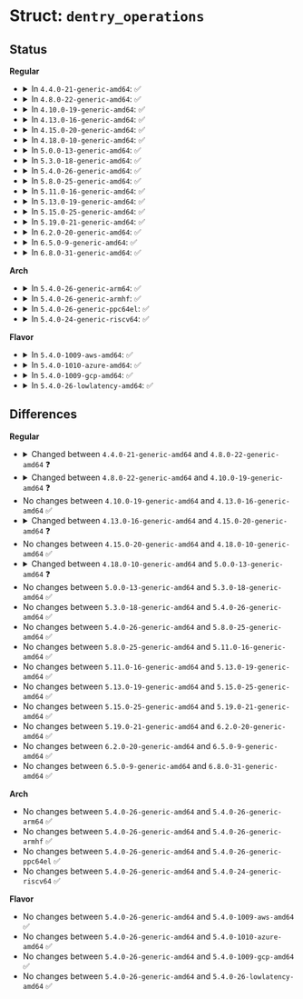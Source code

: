 # Struct: <code>dentry_operations</code>

## Status
<b>Regular</b>
<ul>
<li>
<details>
<summary>In <code>4.4.0-21-generic-amd64</code>: ✅</summary>

```c
struct dentry_operations {
    int (*)(struct dentry *, unsigned int) d_revalidate;
    int (*)(struct dentry *, unsigned int) d_weak_revalidate;
    int (*)(const struct dentry *, struct qstr *) d_hash;
    int (*)(const struct dentry *, const struct dentry *, unsigned int, const char *, const struct qstr *) d_compare;
    int (*)(const struct dentry *) d_delete;
    void (*)(struct dentry *) d_release;
    void (*)(struct dentry *) d_prune;
    void (*)(struct dentry *, struct inode *) d_iput;
    char * (*)(struct dentry *, char *, int) d_dname;
    struct vfsmount * (*)(struct path *) d_automount;
    int (*)(struct dentry *, bool) d_manage;
    struct inode * (*)(struct dentry *, unsigned int) d_select_inode;
}
```
</details>
</li>
<li>
<details>
<summary>In <code>4.8.0-22-generic-amd64</code>: ✅</summary>

```c
struct dentry_operations {
    int (*)(struct dentry *, unsigned int) d_revalidate;
    int (*)(struct dentry *, unsigned int) d_weak_revalidate;
    int (*)(const struct dentry *, struct qstr *) d_hash;
    int (*)(const struct dentry *, unsigned int, const char *, const struct qstr *) d_compare;
    int (*)(const struct dentry *) d_delete;
    int (*)(struct dentry *) d_init;
    void (*)(struct dentry *) d_release;
    void (*)(struct dentry *) d_prune;
    void (*)(struct dentry *, struct inode *) d_iput;
    char * (*)(struct dentry *, char *, int) d_dname;
    struct vfsmount * (*)(struct path *) d_automount;
    int (*)(struct dentry *, bool) d_manage;
    struct dentry * (*)(struct dentry *, const struct inode *, unsigned int) d_real;
}
```
</details>
</li>
<li>
<details>
<summary>In <code>4.10.0-19-generic-amd64</code>: ✅</summary>

```c
struct dentry_operations {
    int (*)(struct dentry *, unsigned int) d_revalidate;
    int (*)(struct dentry *, unsigned int) d_weak_revalidate;
    int (*)(const struct dentry *, struct qstr *) d_hash;
    int (*)(const struct dentry *, unsigned int, const char *, const struct qstr *) d_compare;
    int (*)(const struct dentry *) d_delete;
    int (*)(struct dentry *) d_init;
    void (*)(struct dentry *) d_release;
    void (*)(struct dentry *) d_prune;
    void (*)(struct dentry *, struct inode *) d_iput;
    char * (*)(struct dentry *, char *, int) d_dname;
    struct vfsmount * (*)(struct path *) d_automount;
    int (*)(const struct path *, bool) d_manage;
    struct dentry * (*)(struct dentry *, const struct inode *, unsigned int) d_real;
}
```
</details>
</li>
<li>
<details>
<summary>In <code>4.13.0-16-generic-amd64</code>: ✅</summary>

```c
struct dentry_operations {
    int (*)(struct dentry *, unsigned int) d_revalidate;
    int (*)(struct dentry *, unsigned int) d_weak_revalidate;
    int (*)(const struct dentry *, struct qstr *) d_hash;
    int (*)(const struct dentry *, unsigned int, const char *, const struct qstr *) d_compare;
    int (*)(const struct dentry *) d_delete;
    int (*)(struct dentry *) d_init;
    void (*)(struct dentry *) d_release;
    void (*)(struct dentry *) d_prune;
    void (*)(struct dentry *, struct inode *) d_iput;
    char * (*)(struct dentry *, char *, int) d_dname;
    struct vfsmount * (*)(struct path *) d_automount;
    int (*)(const struct path *, bool) d_manage;
    struct dentry * (*)(struct dentry *, const struct inode *, unsigned int) d_real;
}
```
</details>
</li>
<li>
<details>
<summary>In <code>4.15.0-20-generic-amd64</code>: ✅</summary>

```c
struct dentry_operations {
    int (*)(struct dentry *, unsigned int) d_revalidate;
    int (*)(struct dentry *, unsigned int) d_weak_revalidate;
    int (*)(const struct dentry *, struct qstr *) d_hash;
    int (*)(const struct dentry *, unsigned int, const char *, const struct qstr *) d_compare;
    int (*)(const struct dentry *) d_delete;
    int (*)(struct dentry *) d_init;
    void (*)(struct dentry *) d_release;
    void (*)(struct dentry *) d_prune;
    void (*)(struct dentry *, struct inode *) d_iput;
    char * (*)(struct dentry *, char *, int) d_dname;
    struct vfsmount * (*)(struct path *) d_automount;
    int (*)(const struct path *, bool) d_manage;
    struct dentry * (*)(struct dentry *, const struct inode *, unsigned int, unsigned int) d_real;
}
```
</details>
</li>
<li>
<details>
<summary>In <code>4.18.0-10-generic-amd64</code>: ✅</summary>

```c
struct dentry_operations {
    int (*)(struct dentry *, unsigned int) d_revalidate;
    int (*)(struct dentry *, unsigned int) d_weak_revalidate;
    int (*)(const struct dentry *, struct qstr *) d_hash;
    int (*)(const struct dentry *, unsigned int, const char *, const struct qstr *) d_compare;
    int (*)(const struct dentry *) d_delete;
    int (*)(struct dentry *) d_init;
    void (*)(struct dentry *) d_release;
    void (*)(struct dentry *) d_prune;
    void (*)(struct dentry *, struct inode *) d_iput;
    char * (*)(struct dentry *, char *, int) d_dname;
    struct vfsmount * (*)(struct path *) d_automount;
    int (*)(const struct path *, bool) d_manage;
    struct dentry * (*)(struct dentry *, const struct inode *, unsigned int, unsigned int) d_real;
}
```
</details>
</li>
<li>
<details>
<summary>In <code>5.0.0-13-generic-amd64</code>: ✅</summary>

```c
struct dentry_operations {
    int (*)(struct dentry *, unsigned int) d_revalidate;
    int (*)(struct dentry *, unsigned int) d_weak_revalidate;
    int (*)(const struct dentry *, struct qstr *) d_hash;
    int (*)(const struct dentry *, unsigned int, const char *, const struct qstr *) d_compare;
    int (*)(const struct dentry *) d_delete;
    int (*)(struct dentry *) d_init;
    void (*)(struct dentry *) d_release;
    void (*)(struct dentry *) d_prune;
    void (*)(struct dentry *, struct inode *) d_iput;
    char * (*)(struct dentry *, char *, int) d_dname;
    struct vfsmount * (*)(struct path *) d_automount;
    int (*)(const struct path *, bool) d_manage;
    struct dentry * (*)(struct dentry *, const struct inode *) d_real;
}
```
</details>
</li>
<li>
<details>
<summary>In <code>5.3.0-18-generic-amd64</code>: ✅</summary>

```c
struct dentry_operations {
    int (*)(struct dentry *, unsigned int) d_revalidate;
    int (*)(struct dentry *, unsigned int) d_weak_revalidate;
    int (*)(const struct dentry *, struct qstr *) d_hash;
    int (*)(const struct dentry *, unsigned int, const char *, const struct qstr *) d_compare;
    int (*)(const struct dentry *) d_delete;
    int (*)(struct dentry *) d_init;
    void (*)(struct dentry *) d_release;
    void (*)(struct dentry *) d_prune;
    void (*)(struct dentry *, struct inode *) d_iput;
    char * (*)(struct dentry *, char *, int) d_dname;
    struct vfsmount * (*)(struct path *) d_automount;
    int (*)(const struct path *, bool) d_manage;
    struct dentry * (*)(struct dentry *, const struct inode *) d_real;
}
```
</details>
</li>
<li>
<details>
<summary>In <code>5.4.0-26-generic-amd64</code>: ✅</summary>

```c
struct dentry_operations {
    int (*)(struct dentry *, unsigned int) d_revalidate;
    int (*)(struct dentry *, unsigned int) d_weak_revalidate;
    int (*)(const struct dentry *, struct qstr *) d_hash;
    int (*)(const struct dentry *, unsigned int, const char *, const struct qstr *) d_compare;
    int (*)(const struct dentry *) d_delete;
    int (*)(struct dentry *) d_init;
    void (*)(struct dentry *) d_release;
    void (*)(struct dentry *) d_prune;
    void (*)(struct dentry *, struct inode *) d_iput;
    char * (*)(struct dentry *, char *, int) d_dname;
    struct vfsmount * (*)(struct path *) d_automount;
    int (*)(const struct path *, bool) d_manage;
    struct dentry * (*)(struct dentry *, const struct inode *) d_real;
}
```
</details>
</li>
<li>
<details>
<summary>In <code>5.8.0-25-generic-amd64</code>: ✅</summary>

```c
struct dentry_operations {
    int (*)(struct dentry *, unsigned int) d_revalidate;
    int (*)(struct dentry *, unsigned int) d_weak_revalidate;
    int (*)(const struct dentry *, struct qstr *) d_hash;
    int (*)(const struct dentry *, unsigned int, const char *, const struct qstr *) d_compare;
    int (*)(const struct dentry *) d_delete;
    int (*)(struct dentry *) d_init;
    void (*)(struct dentry *) d_release;
    void (*)(struct dentry *) d_prune;
    void (*)(struct dentry *, struct inode *) d_iput;
    char * (*)(struct dentry *, char *, int) d_dname;
    struct vfsmount * (*)(struct path *) d_automount;
    int (*)(const struct path *, bool) d_manage;
    struct dentry * (*)(struct dentry *, const struct inode *) d_real;
}
```
</details>
</li>
<li>
<details>
<summary>In <code>5.11.0-16-generic-amd64</code>: ✅</summary>

```c
struct dentry_operations {
    int (*)(struct dentry *, unsigned int) d_revalidate;
    int (*)(struct dentry *, unsigned int) d_weak_revalidate;
    int (*)(const struct dentry *, struct qstr *) d_hash;
    int (*)(const struct dentry *, unsigned int, const char *, const struct qstr *) d_compare;
    int (*)(const struct dentry *) d_delete;
    int (*)(struct dentry *) d_init;
    void (*)(struct dentry *) d_release;
    void (*)(struct dentry *) d_prune;
    void (*)(struct dentry *, struct inode *) d_iput;
    char * (*)(struct dentry *, char *, int) d_dname;
    struct vfsmount * (*)(struct path *) d_automount;
    int (*)(const struct path *, bool) d_manage;
    struct dentry * (*)(struct dentry *, const struct inode *) d_real;
}
```
</details>
</li>
<li>
<details>
<summary>In <code>5.13.0-19-generic-amd64</code>: ✅</summary>

```c
struct dentry_operations {
    int (*)(struct dentry *, unsigned int) d_revalidate;
    int (*)(struct dentry *, unsigned int) d_weak_revalidate;
    int (*)(const struct dentry *, struct qstr *) d_hash;
    int (*)(const struct dentry *, unsigned int, const char *, const struct qstr *) d_compare;
    int (*)(const struct dentry *) d_delete;
    int (*)(struct dentry *) d_init;
    void (*)(struct dentry *) d_release;
    void (*)(struct dentry *) d_prune;
    void (*)(struct dentry *, struct inode *) d_iput;
    char * (*)(struct dentry *, char *, int) d_dname;
    struct vfsmount * (*)(struct path *) d_automount;
    int (*)(const struct path *, bool) d_manage;
    struct dentry * (*)(struct dentry *, const struct inode *) d_real;
}
```
</details>
</li>
<li>
<details>
<summary>In <code>5.15.0-25-generic-amd64</code>: ✅</summary>

```c
struct dentry_operations {
    int (*)(struct dentry *, unsigned int) d_revalidate;
    int (*)(struct dentry *, unsigned int) d_weak_revalidate;
    int (*)(const struct dentry *, struct qstr *) d_hash;
    int (*)(const struct dentry *, unsigned int, const char *, const struct qstr *) d_compare;
    int (*)(const struct dentry *) d_delete;
    int (*)(struct dentry *) d_init;
    void (*)(struct dentry *) d_release;
    void (*)(struct dentry *) d_prune;
    void (*)(struct dentry *, struct inode *) d_iput;
    char * (*)(struct dentry *, char *, int) d_dname;
    struct vfsmount * (*)(struct path *) d_automount;
    int (*)(const struct path *, bool) d_manage;
    struct dentry * (*)(struct dentry *, const struct inode *) d_real;
}
```
</details>
</li>
<li>
<details>
<summary>In <code>5.19.0-21-generic-amd64</code>: ✅</summary>

```c
struct dentry_operations {
    int (*)(struct dentry *, unsigned int) d_revalidate;
    int (*)(struct dentry *, unsigned int) d_weak_revalidate;
    int (*)(const struct dentry *, struct qstr *) d_hash;
    int (*)(const struct dentry *, unsigned int, const char *, const struct qstr *) d_compare;
    int (*)(const struct dentry *) d_delete;
    int (*)(struct dentry *) d_init;
    void (*)(struct dentry *) d_release;
    void (*)(struct dentry *) d_prune;
    void (*)(struct dentry *, struct inode *) d_iput;
    char * (*)(struct dentry *, char *, int) d_dname;
    struct vfsmount * (*)(struct path *) d_automount;
    int (*)(const struct path *, bool) d_manage;
    struct dentry * (*)(struct dentry *, const struct inode *) d_real;
}
```
</details>
</li>
<li>
<details>
<summary>In <code>6.2.0-20-generic-amd64</code>: ✅</summary>

```c
struct dentry_operations {
    int (*)(struct dentry *, unsigned int) d_revalidate;
    int (*)(struct dentry *, unsigned int) d_weak_revalidate;
    int (*)(const struct dentry *, struct qstr *) d_hash;
    int (*)(const struct dentry *, unsigned int, const char *, const struct qstr *) d_compare;
    int (*)(const struct dentry *) d_delete;
    int (*)(struct dentry *) d_init;
    void (*)(struct dentry *) d_release;
    void (*)(struct dentry *) d_prune;
    void (*)(struct dentry *, struct inode *) d_iput;
    char * (*)(struct dentry *, char *, int) d_dname;
    struct vfsmount * (*)(struct path *) d_automount;
    int (*)(const struct path *, bool) d_manage;
    struct dentry * (*)(struct dentry *, const struct inode *) d_real;
}
```
</details>
</li>
<li>
<details>
<summary>In <code>6.5.0-9-generic-amd64</code>: ✅</summary>

```c
struct dentry_operations {
    int (*)(struct dentry *, unsigned int) d_revalidate;
    int (*)(struct dentry *, unsigned int) d_weak_revalidate;
    int (*)(const struct dentry *, struct qstr *) d_hash;
    int (*)(const struct dentry *, unsigned int, const char *, const struct qstr *) d_compare;
    int (*)(const struct dentry *) d_delete;
    int (*)(struct dentry *) d_init;
    void (*)(struct dentry *) d_release;
    void (*)(struct dentry *) d_prune;
    void (*)(struct dentry *, struct inode *) d_iput;
    char * (*)(struct dentry *, char *, int) d_dname;
    struct vfsmount * (*)(struct path *) d_automount;
    int (*)(const struct path *, bool) d_manage;
    struct dentry * (*)(struct dentry *, const struct inode *) d_real;
}
```
</details>
</li>
<li>
<details>
<summary>In <code>6.8.0-31-generic-amd64</code>: ✅</summary>

```c
struct dentry_operations {
    int (*)(struct dentry *, unsigned int) d_revalidate;
    int (*)(struct dentry *, unsigned int) d_weak_revalidate;
    int (*)(const struct dentry *, struct qstr *) d_hash;
    int (*)(const struct dentry *, unsigned int, const char *, const struct qstr *) d_compare;
    int (*)(const struct dentry *) d_delete;
    int (*)(struct dentry *) d_init;
    void (*)(struct dentry *) d_release;
    void (*)(struct dentry *) d_prune;
    void (*)(struct dentry *, struct inode *) d_iput;
    char * (*)(struct dentry *, char *, int) d_dname;
    struct vfsmount * (*)(struct path *) d_automount;
    int (*)(const struct path *, bool) d_manage;
    struct dentry * (*)(struct dentry *, const struct inode *) d_real;
}
```
</details>
</li>
</ul>
<b>Arch</b>
<ul>
<li>
<details>
<summary>In <code>5.4.0-26-generic-arm64</code>: ✅</summary>

```c
struct dentry_operations {
    int (*)(struct dentry *, unsigned int) d_revalidate;
    int (*)(struct dentry *, unsigned int) d_weak_revalidate;
    int (*)(const struct dentry *, struct qstr *) d_hash;
    int (*)(const struct dentry *, unsigned int, const char *, const struct qstr *) d_compare;
    int (*)(const struct dentry *) d_delete;
    int (*)(struct dentry *) d_init;
    void (*)(struct dentry *) d_release;
    void (*)(struct dentry *) d_prune;
    void (*)(struct dentry *, struct inode *) d_iput;
    char * (*)(struct dentry *, char *, int) d_dname;
    struct vfsmount * (*)(struct path *) d_automount;
    int (*)(const struct path *, bool) d_manage;
    struct dentry * (*)(struct dentry *, const struct inode *) d_real;
}
```
</details>
</li>
<li>
<details>
<summary>In <code>5.4.0-26-generic-armhf</code>: ✅</summary>

```c
struct dentry_operations {
    int (*)(struct dentry *, unsigned int) d_revalidate;
    int (*)(struct dentry *, unsigned int) d_weak_revalidate;
    int (*)(const struct dentry *, struct qstr *) d_hash;
    int (*)(const struct dentry *, unsigned int, const char *, const struct qstr *) d_compare;
    int (*)(const struct dentry *) d_delete;
    int (*)(struct dentry *) d_init;
    void (*)(struct dentry *) d_release;
    void (*)(struct dentry *) d_prune;
    void (*)(struct dentry *, struct inode *) d_iput;
    char * (*)(struct dentry *, char *, int) d_dname;
    struct vfsmount * (*)(struct path *) d_automount;
    int (*)(const struct path *, bool) d_manage;
    struct dentry * (*)(struct dentry *, const struct inode *) d_real;
}
```
</details>
</li>
<li>
<details>
<summary>In <code>5.4.0-26-generic-ppc64el</code>: ✅</summary>

```c
struct dentry_operations {
    int (*)(struct dentry *, unsigned int) d_revalidate;
    int (*)(struct dentry *, unsigned int) d_weak_revalidate;
    int (*)(const struct dentry *, struct qstr *) d_hash;
    int (*)(const struct dentry *, unsigned int, const char *, const struct qstr *) d_compare;
    int (*)(const struct dentry *) d_delete;
    int (*)(struct dentry *) d_init;
    void (*)(struct dentry *) d_release;
    void (*)(struct dentry *) d_prune;
    void (*)(struct dentry *, struct inode *) d_iput;
    char * (*)(struct dentry *, char *, int) d_dname;
    struct vfsmount * (*)(struct path *) d_automount;
    int (*)(const struct path *, bool) d_manage;
    struct dentry * (*)(struct dentry *, const struct inode *) d_real;
}
```
</details>
</li>
<li>
<details>
<summary>In <code>5.4.0-24-generic-riscv64</code>: ✅</summary>

```c
struct dentry_operations {
    int (*)(struct dentry *, unsigned int) d_revalidate;
    int (*)(struct dentry *, unsigned int) d_weak_revalidate;
    int (*)(const struct dentry *, struct qstr *) d_hash;
    int (*)(const struct dentry *, unsigned int, const char *, const struct qstr *) d_compare;
    int (*)(const struct dentry *) d_delete;
    int (*)(struct dentry *) d_init;
    void (*)(struct dentry *) d_release;
    void (*)(struct dentry *) d_prune;
    void (*)(struct dentry *, struct inode *) d_iput;
    char * (*)(struct dentry *, char *, int) d_dname;
    struct vfsmount * (*)(struct path *) d_automount;
    int (*)(const struct path *, bool) d_manage;
    struct dentry * (*)(struct dentry *, const struct inode *) d_real;
}
```
</details>
</li>
</ul>
<b>Flavor</b>
<ul>
<li>
<details>
<summary>In <code>5.4.0-1009-aws-amd64</code>: ✅</summary>

```c
struct dentry_operations {
    int (*)(struct dentry *, unsigned int) d_revalidate;
    int (*)(struct dentry *, unsigned int) d_weak_revalidate;
    int (*)(const struct dentry *, struct qstr *) d_hash;
    int (*)(const struct dentry *, unsigned int, const char *, const struct qstr *) d_compare;
    int (*)(const struct dentry *) d_delete;
    int (*)(struct dentry *) d_init;
    void (*)(struct dentry *) d_release;
    void (*)(struct dentry *) d_prune;
    void (*)(struct dentry *, struct inode *) d_iput;
    char * (*)(struct dentry *, char *, int) d_dname;
    struct vfsmount * (*)(struct path *) d_automount;
    int (*)(const struct path *, bool) d_manage;
    struct dentry * (*)(struct dentry *, const struct inode *) d_real;
}
```
</details>
</li>
<li>
<details>
<summary>In <code>5.4.0-1010-azure-amd64</code>: ✅</summary>

```c
struct dentry_operations {
    int (*)(struct dentry *, unsigned int) d_revalidate;
    int (*)(struct dentry *, unsigned int) d_weak_revalidate;
    int (*)(const struct dentry *, struct qstr *) d_hash;
    int (*)(const struct dentry *, unsigned int, const char *, const struct qstr *) d_compare;
    int (*)(const struct dentry *) d_delete;
    int (*)(struct dentry *) d_init;
    void (*)(struct dentry *) d_release;
    void (*)(struct dentry *) d_prune;
    void (*)(struct dentry *, struct inode *) d_iput;
    char * (*)(struct dentry *, char *, int) d_dname;
    struct vfsmount * (*)(struct path *) d_automount;
    int (*)(const struct path *, bool) d_manage;
    struct dentry * (*)(struct dentry *, const struct inode *) d_real;
}
```
</details>
</li>
<li>
<details>
<summary>In <code>5.4.0-1009-gcp-amd64</code>: ✅</summary>

```c
struct dentry_operations {
    int (*)(struct dentry *, unsigned int) d_revalidate;
    int (*)(struct dentry *, unsigned int) d_weak_revalidate;
    int (*)(const struct dentry *, struct qstr *) d_hash;
    int (*)(const struct dentry *, unsigned int, const char *, const struct qstr *) d_compare;
    int (*)(const struct dentry *) d_delete;
    int (*)(struct dentry *) d_init;
    void (*)(struct dentry *) d_release;
    void (*)(struct dentry *) d_prune;
    void (*)(struct dentry *, struct inode *) d_iput;
    char * (*)(struct dentry *, char *, int) d_dname;
    struct vfsmount * (*)(struct path *) d_automount;
    int (*)(const struct path *, bool) d_manage;
    struct dentry * (*)(struct dentry *, const struct inode *) d_real;
}
```
</details>
</li>
<li>
<details>
<summary>In <code>5.4.0-26-lowlatency-amd64</code>: ✅</summary>

```c
struct dentry_operations {
    int (*)(struct dentry *, unsigned int) d_revalidate;
    int (*)(struct dentry *, unsigned int) d_weak_revalidate;
    int (*)(const struct dentry *, struct qstr *) d_hash;
    int (*)(const struct dentry *, unsigned int, const char *, const struct qstr *) d_compare;
    int (*)(const struct dentry *) d_delete;
    int (*)(struct dentry *) d_init;
    void (*)(struct dentry *) d_release;
    void (*)(struct dentry *) d_prune;
    void (*)(struct dentry *, struct inode *) d_iput;
    char * (*)(struct dentry *, char *, int) d_dname;
    struct vfsmount * (*)(struct path *) d_automount;
    int (*)(const struct path *, bool) d_manage;
    struct dentry * (*)(struct dentry *, const struct inode *) d_real;
}
```
</details>
</li>
</ul>

## Differences
<b>Regular</b>
<ul>
<li>
<details>
<summary>Changed between <code>4.4.0-21-generic-amd64</code> and <code>4.8.0-22-generic-amd64</code> ❓</summary>
<ul>
<li>
<b>Field added. </b>
<code>int (*)(struct dentry *) d_init</code>
</li>
<li>
<b>Field added. </b>
<code>struct dentry * (*)(struct dentry *, const struct inode *, unsigned int) d_real</code>
</li>
<li>
<b>Field removed. </b>
<code>struct inode * (*)(struct dentry *, unsigned int) d_select_inode</code>
</li>
<li>
<b>Field type changed. </b>
<code>int (*)(const struct dentry *, const struct dentry *, unsigned int, const char *, const struct qstr *) d_compare</code> ➡️ <code>int (*)(const struct dentry *, unsigned int, const char *, const struct qstr *) d_compare</code>
</li>
</ul>
</details>
</li>
<li>
<details>
<summary>Changed between <code>4.8.0-22-generic-amd64</code> and <code>4.10.0-19-generic-amd64</code> ❓</summary>
<ul>
<li>
<b>Field type changed. </b>
<code>int (*)(struct dentry *, bool) d_manage</code> ➡️ <code>int (*)(const struct path *, bool) d_manage</code>
</li>
</ul>
</details>
</li>
<li>
No changes between <code>4.10.0-19-generic-amd64</code> and <code>4.13.0-16-generic-amd64</code> ✅
</li>
<li>
<details>
<summary>Changed between <code>4.13.0-16-generic-amd64</code> and <code>4.15.0-20-generic-amd64</code> ❓</summary>
<ul>
<li>
<b>Field type changed. </b>
<code>struct dentry * (*)(struct dentry *, const struct inode *, unsigned int) d_real</code> ➡️ <code>struct dentry * (*)(struct dentry *, const struct inode *, unsigned int, unsigned int) d_real</code>
</li>
</ul>
</details>
</li>
<li>
No changes between <code>4.15.0-20-generic-amd64</code> and <code>4.18.0-10-generic-amd64</code> ✅
</li>
<li>
<details>
<summary>Changed between <code>4.18.0-10-generic-amd64</code> and <code>5.0.0-13-generic-amd64</code> ❓</summary>
<ul>
<li>
<b>Field type changed. </b>
<code>struct dentry * (*)(struct dentry *, const struct inode *, unsigned int, unsigned int) d_real</code> ➡️ <code>struct dentry * (*)(struct dentry *, const struct inode *) d_real</code>
</li>
</ul>
</details>
</li>
<li>
No changes between <code>5.0.0-13-generic-amd64</code> and <code>5.3.0-18-generic-amd64</code> ✅
</li>
<li>
No changes between <code>5.3.0-18-generic-amd64</code> and <code>5.4.0-26-generic-amd64</code> ✅
</li>
<li>
No changes between <code>5.4.0-26-generic-amd64</code> and <code>5.8.0-25-generic-amd64</code> ✅
</li>
<li>
No changes between <code>5.8.0-25-generic-amd64</code> and <code>5.11.0-16-generic-amd64</code> ✅
</li>
<li>
No changes between <code>5.11.0-16-generic-amd64</code> and <code>5.13.0-19-generic-amd64</code> ✅
</li>
<li>
No changes between <code>5.13.0-19-generic-amd64</code> and <code>5.15.0-25-generic-amd64</code> ✅
</li>
<li>
No changes between <code>5.15.0-25-generic-amd64</code> and <code>5.19.0-21-generic-amd64</code> ✅
</li>
<li>
No changes between <code>5.19.0-21-generic-amd64</code> and <code>6.2.0-20-generic-amd64</code> ✅
</li>
<li>
No changes between <code>6.2.0-20-generic-amd64</code> and <code>6.5.0-9-generic-amd64</code> ✅
</li>
<li>
No changes between <code>6.5.0-9-generic-amd64</code> and <code>6.8.0-31-generic-amd64</code> ✅
</li>
</ul>
<b>Arch</b>
<ul>
<li>
No changes between <code>5.4.0-26-generic-amd64</code> and <code>5.4.0-26-generic-arm64</code> ✅
</li>
<li>
No changes between <code>5.4.0-26-generic-amd64</code> and <code>5.4.0-26-generic-armhf</code> ✅
</li>
<li>
No changes between <code>5.4.0-26-generic-amd64</code> and <code>5.4.0-26-generic-ppc64el</code> ✅
</li>
<li>
No changes between <code>5.4.0-26-generic-amd64</code> and <code>5.4.0-24-generic-riscv64</code> ✅
</li>
</ul>
<b>Flavor</b>
<ul>
<li>
No changes between <code>5.4.0-26-generic-amd64</code> and <code>5.4.0-1009-aws-amd64</code> ✅
</li>
<li>
No changes between <code>5.4.0-26-generic-amd64</code> and <code>5.4.0-1010-azure-amd64</code> ✅
</li>
<li>
No changes between <code>5.4.0-26-generic-amd64</code> and <code>5.4.0-1009-gcp-amd64</code> ✅
</li>
<li>
No changes between <code>5.4.0-26-generic-amd64</code> and <code>5.4.0-26-lowlatency-amd64</code> ✅
</li>
</ul>

